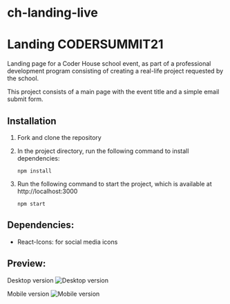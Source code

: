 # ch-landing-live

# Landing CODERSUMMIT21

Landing page for a Coder House school event, as part of a professional development program consisting of creating a real-life project requested by the school.

This project consists of a main page with the event title and a simple email submit form.

## Installation

1. Fork and clone the repository

2. In the project directory, run the following command to install dependencies: 

   ```
   npm install
   ```

3. Run the following command to start the project, which is available at http://localhost:3000

   ```
   npm start
   ```
## Dependencies:

- React-Icons: for social media icons

## Preview:

Desktop version
![Desktop version](https://i.ibb.co/ScGHByw/Captura-de-Pantalla-2021-10-26-a-la-s-23-52-45.png)

Mobile version
![Mobile version](https://i.ibb.co/1LLYXQ2/Captura-de-Pantalla-2021-10-26-a-la-s-23-53-00.png)
